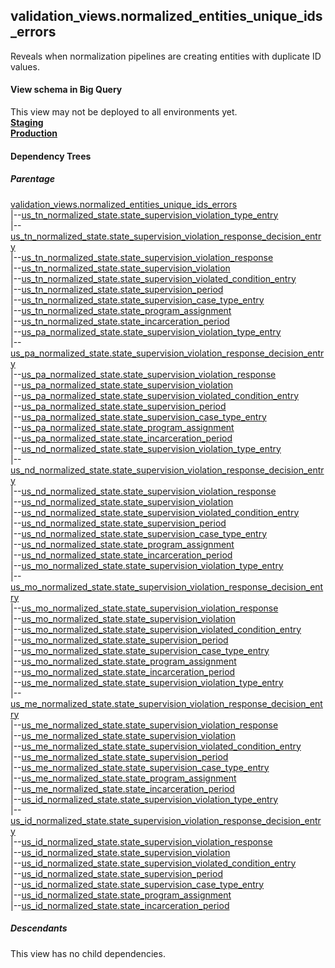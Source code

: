 ## validation_views.normalized_entities_unique_ids_errors
Reveals when normalization pipelines
are creating entities with duplicate ID values.

#### View schema in Big Query
This view may not be deployed to all environments yet.<br/>
[**Staging**](https://console.cloud.google.com/bigquery?pli=1&p=recidiviz-staging&page=table&project=recidiviz-staging&d=validation_views&t=normalized_entities_unique_ids_errors)
<br/>
[**Production**](https://console.cloud.google.com/bigquery?pli=1&p=recidiviz-123&page=table&project=recidiviz-123&d=validation_views&t=normalized_entities_unique_ids_errors)
<br/>

#### Dependency Trees

##### Parentage
[validation_views.normalized_entities_unique_ids_errors](../validation_views/normalized_entities_unique_ids_errors.md) <br/>
|--[us_tn_normalized_state.state_supervision_violation_type_entry](../us_tn_normalized_state/state_supervision_violation_type_entry.md) <br/>
|--[us_tn_normalized_state.state_supervision_violation_response_decision_entry](../us_tn_normalized_state/state_supervision_violation_response_decision_entry.md) <br/>
|--[us_tn_normalized_state.state_supervision_violation_response](../us_tn_normalized_state/state_supervision_violation_response.md) <br/>
|--[us_tn_normalized_state.state_supervision_violation](../us_tn_normalized_state/state_supervision_violation.md) <br/>
|--[us_tn_normalized_state.state_supervision_violated_condition_entry](../us_tn_normalized_state/state_supervision_violated_condition_entry.md) <br/>
|--[us_tn_normalized_state.state_supervision_period](../us_tn_normalized_state/state_supervision_period.md) <br/>
|--[us_tn_normalized_state.state_supervision_case_type_entry](../us_tn_normalized_state/state_supervision_case_type_entry.md) <br/>
|--[us_tn_normalized_state.state_program_assignment](../us_tn_normalized_state/state_program_assignment.md) <br/>
|--[us_tn_normalized_state.state_incarceration_period](../us_tn_normalized_state/state_incarceration_period.md) <br/>
|--[us_pa_normalized_state.state_supervision_violation_type_entry](../us_pa_normalized_state/state_supervision_violation_type_entry.md) <br/>
|--[us_pa_normalized_state.state_supervision_violation_response_decision_entry](../us_pa_normalized_state/state_supervision_violation_response_decision_entry.md) <br/>
|--[us_pa_normalized_state.state_supervision_violation_response](../us_pa_normalized_state/state_supervision_violation_response.md) <br/>
|--[us_pa_normalized_state.state_supervision_violation](../us_pa_normalized_state/state_supervision_violation.md) <br/>
|--[us_pa_normalized_state.state_supervision_violated_condition_entry](../us_pa_normalized_state/state_supervision_violated_condition_entry.md) <br/>
|--[us_pa_normalized_state.state_supervision_period](../us_pa_normalized_state/state_supervision_period.md) <br/>
|--[us_pa_normalized_state.state_supervision_case_type_entry](../us_pa_normalized_state/state_supervision_case_type_entry.md) <br/>
|--[us_pa_normalized_state.state_program_assignment](../us_pa_normalized_state/state_program_assignment.md) <br/>
|--[us_pa_normalized_state.state_incarceration_period](../us_pa_normalized_state/state_incarceration_period.md) <br/>
|--[us_nd_normalized_state.state_supervision_violation_type_entry](../us_nd_normalized_state/state_supervision_violation_type_entry.md) <br/>
|--[us_nd_normalized_state.state_supervision_violation_response_decision_entry](../us_nd_normalized_state/state_supervision_violation_response_decision_entry.md) <br/>
|--[us_nd_normalized_state.state_supervision_violation_response](../us_nd_normalized_state/state_supervision_violation_response.md) <br/>
|--[us_nd_normalized_state.state_supervision_violation](../us_nd_normalized_state/state_supervision_violation.md) <br/>
|--[us_nd_normalized_state.state_supervision_violated_condition_entry](../us_nd_normalized_state/state_supervision_violated_condition_entry.md) <br/>
|--[us_nd_normalized_state.state_supervision_period](../us_nd_normalized_state/state_supervision_period.md) <br/>
|--[us_nd_normalized_state.state_supervision_case_type_entry](../us_nd_normalized_state/state_supervision_case_type_entry.md) <br/>
|--[us_nd_normalized_state.state_program_assignment](../us_nd_normalized_state/state_program_assignment.md) <br/>
|--[us_nd_normalized_state.state_incarceration_period](../us_nd_normalized_state/state_incarceration_period.md) <br/>
|--[us_mo_normalized_state.state_supervision_violation_type_entry](../us_mo_normalized_state/state_supervision_violation_type_entry.md) <br/>
|--[us_mo_normalized_state.state_supervision_violation_response_decision_entry](../us_mo_normalized_state/state_supervision_violation_response_decision_entry.md) <br/>
|--[us_mo_normalized_state.state_supervision_violation_response](../us_mo_normalized_state/state_supervision_violation_response.md) <br/>
|--[us_mo_normalized_state.state_supervision_violation](../us_mo_normalized_state/state_supervision_violation.md) <br/>
|--[us_mo_normalized_state.state_supervision_violated_condition_entry](../us_mo_normalized_state/state_supervision_violated_condition_entry.md) <br/>
|--[us_mo_normalized_state.state_supervision_period](../us_mo_normalized_state/state_supervision_period.md) <br/>
|--[us_mo_normalized_state.state_supervision_case_type_entry](../us_mo_normalized_state/state_supervision_case_type_entry.md) <br/>
|--[us_mo_normalized_state.state_program_assignment](../us_mo_normalized_state/state_program_assignment.md) <br/>
|--[us_mo_normalized_state.state_incarceration_period](../us_mo_normalized_state/state_incarceration_period.md) <br/>
|--[us_me_normalized_state.state_supervision_violation_type_entry](../us_me_normalized_state/state_supervision_violation_type_entry.md) <br/>
|--[us_me_normalized_state.state_supervision_violation_response_decision_entry](../us_me_normalized_state/state_supervision_violation_response_decision_entry.md) <br/>
|--[us_me_normalized_state.state_supervision_violation_response](../us_me_normalized_state/state_supervision_violation_response.md) <br/>
|--[us_me_normalized_state.state_supervision_violation](../us_me_normalized_state/state_supervision_violation.md) <br/>
|--[us_me_normalized_state.state_supervision_violated_condition_entry](../us_me_normalized_state/state_supervision_violated_condition_entry.md) <br/>
|--[us_me_normalized_state.state_supervision_period](../us_me_normalized_state/state_supervision_period.md) <br/>
|--[us_me_normalized_state.state_supervision_case_type_entry](../us_me_normalized_state/state_supervision_case_type_entry.md) <br/>
|--[us_me_normalized_state.state_program_assignment](../us_me_normalized_state/state_program_assignment.md) <br/>
|--[us_me_normalized_state.state_incarceration_period](../us_me_normalized_state/state_incarceration_period.md) <br/>
|--[us_id_normalized_state.state_supervision_violation_type_entry](../us_id_normalized_state/state_supervision_violation_type_entry.md) <br/>
|--[us_id_normalized_state.state_supervision_violation_response_decision_entry](../us_id_normalized_state/state_supervision_violation_response_decision_entry.md) <br/>
|--[us_id_normalized_state.state_supervision_violation_response](../us_id_normalized_state/state_supervision_violation_response.md) <br/>
|--[us_id_normalized_state.state_supervision_violation](../us_id_normalized_state/state_supervision_violation.md) <br/>
|--[us_id_normalized_state.state_supervision_violated_condition_entry](../us_id_normalized_state/state_supervision_violated_condition_entry.md) <br/>
|--[us_id_normalized_state.state_supervision_period](../us_id_normalized_state/state_supervision_period.md) <br/>
|--[us_id_normalized_state.state_supervision_case_type_entry](../us_id_normalized_state/state_supervision_case_type_entry.md) <br/>
|--[us_id_normalized_state.state_program_assignment](../us_id_normalized_state/state_program_assignment.md) <br/>
|--[us_id_normalized_state.state_incarceration_period](../us_id_normalized_state/state_incarceration_period.md) <br/>


##### Descendants
This view has no child dependencies.
